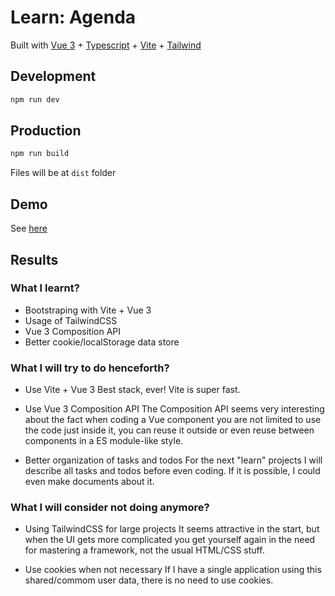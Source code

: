 # Learn: Agenda

Built with [Vue 3](https://vuejs.org/) + [Typescript](https://www.typescriptlang.org/) + [Vite](https://vitejs.dev/) + [Tailwind](https://tailwindcss.com/)

## Development

```bash
npm run dev
```

## Production

```bash
npm run build
```

Files will be at `dist` folder

## Demo

See [here](https://rafaelfsilva1-agenda.vercel.app/)

## Results

### What I learnt?

- Bootstraping with Vite + Vue 3
- Usage of TailwindCSS
- Vue 3 Composition API
- Better cookie/localStorage data store

### What I will try to do henceforth?

- Use Vite + Vue 3
  Best stack, ever! Vite is super fast.

- Use Vue 3 Composition API
  The Composition API seems very interesting about the fact when coding a Vue component you are not limited to use the code just inside it, you can reuse it outside or even reuse between components in a ES module-like style.

- Better organization of tasks and todos
  For the next "learn" projects I will describe all tasks and todos before even coding. If it is possible, I could even make documents about it.

### What I will consider not doing anymore?

- Using TailwindCSS for large projects
  It seems attractive in the start, but when the UI gets more complicated you get yourself again in the need for mastering a framework, not the usual HTML/CSS stuff.

- Use cookies when not necessary
  If I have a single application using this shared/commom user data, there is no need to use cookies.
